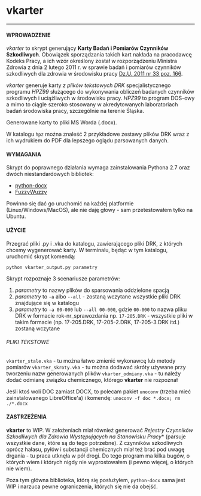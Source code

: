 # vkarter
----

#### WPROWADZENIE

*vkarter* to skrypt generujący **Karty Badań i Pomiarów Czynników Szkodliwych**. Obowiązek sporządzania takich kart nakłada na pracodawcę Kodeks Pracy, a ich wzór określony został w rozporządzeniu Ministra Zdrowia z dnia 2 lutego 2011 r. w sprawie badań i pomiarów czynników szkodliwych dla zdrowia w środowisku pracy [Dz.U. 2011 nr 33 poz. 166](http://isap.sejm.gov.pl/DetailsServlet?id=WDU20110330166 "Dz.U. 2011 nr 33 poz. 166").

*vkarter* generuje karty *z plików tekstowych DRK* specjalistycznego programu *HPZ99* służącego do wykonywania obliczeń badanych czynników szkodliwych i uciążliwych w środowisku pracy. *HPZ99* to program DOS-owy a mimo to ciągle szeroko stosowany w akredytowanych laboratoriach badań środowiska pracy, szczególnie na terenie Śląska.

Generowane karty to pliki MS Worda (.docx).

W katalogu `hpz` można znaleść 2 przykładowe zestawy plików DRK wraz z ich wydrukiem do PDF dla lepszego oglądu parsowanych danych.

#### WYMAGANIA

Skrypt do poprawnego działania wymaga zainstalowania Pythona 2.7 oraz dwóch niestandardowych bibliotek:

- [python-docx](https://python-docx.readthedocs.io/en/latest/user/install.html "python-docx")
- [FuzzyWuzzy](https://github.com/seatgeek/fuzzywuzzy "FuzzyWuzzy")

Powinno się dać go uruchomić na każdej platformie (Linux/Windows/MacOS), ale nie daję głowy - sam przetestowałem tylko na Ubuntu.

#### UŻYCIE

Przegrać pliki .py i .vka do katalogu, zawierającego pliki DRK, z których chcemy wygenerować karty. W terminalu, będąc w tym katalogu, uruchomić skrypt komendą:

`python vkarter_output.py parametry`

Skrypt rozpoznaje 3 scenariusze parametrów:

1) *parametry* to nazwy plików do sparsowania oddzielone spacją
2) *parametry* to `-a` albo `--all` - zostaną wczytane wszystkie pliki DRK znajdujące się w katalogu
3) *parametry* to `-a 00-000` lub `--all 00-000`, gdzie `00-000` to nazwa pliku DRK w formacie rok-nr_sprawozdania np. `17-205.DRK` - wszystkie pliki w takim formacie (np. 17-205.DRK, 17-205-2.DRK, 17-205-3.DRK itd.) zostaną wczytane

###### PLIKI TEKSTOWE

`vkarter_stale.vka` - tu można łatwo zmienić wykonawcę lub metody pomiarów
`vkarter_skroty.vka` - tu można dodawać skróty używane przy tworzeniu nazw generowanych plików
`vkarter_odmiany.vka` - tu należy dodać odmianę związku chemicznego, którego **vkarter** nie rozpoznał

Jeśli ktoś woli DOC zamiast DOCX, to polecam pakiet `unoconv` (trzeba mieć zainstalowanego LibreOffice'a) i komendę:
`unoconv -f doc *.docx; rm ./*.docx`

#### ZASTRZEŻENIA

**vkarter** to WIP. W założeniach miał również generować *Rejestry Czynników Szkodliwych dla Zdrowia Występujących na Stanowisku Pracy** (parsuje wszystkie dane, które są do tego potrzebne). Z czynników szkodliwych oprócz hałasu, pyłów i substancji chemicznych miał też brać pod uwagę drgania - tu praca utknęła w pół drogi. Do tego program ma kilka bugów, o których wiem i których nigdy nie wyprostowałem (i pewno więcej, o których nie wiem). 

Poza tym główna biblioteka, którą się posłużyłem, `python-docx` sama jest WIP i narzuca pewne ograniczenia, których się nie da obejść.




